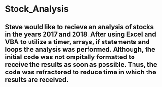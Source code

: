 # Stock_Analysis

## Steve would like to recieve an analysis of stocks in the years 2017 and 2018. After using Excel and VBA to utilize a timer, arrays, if statements and loops the analysis was performed. Although, the initial code was not ompitally formatted to receive the results as soon as possible. Thus, the code was refractored to reduce time in which the results are received.  
